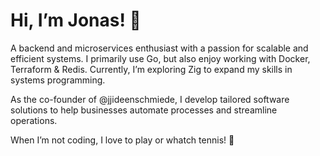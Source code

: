 # Hi, I’m Jonas! 🚀

A backend and microservices enthusiast with a passion for scalable and efficient systems. I primarily use Go, but also enjoy working with Docker, Terraform & Redis. Currently, I’m exploring Zig to expand my skills in systems programming.

As the co-founder of @jjideenschmiede, I develop tailored software solutions to help businesses automate processes and streamline operations.

When I’m not coding, I love to play or whatch tennis! 🎾